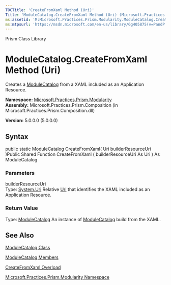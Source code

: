 ```yaml
---
TOCTitle: 'CreateFromXaml Method (Uri)'
Title: 'ModuleCatalog.CreateFromXaml Method (Uri) (Microsoft.Practices.Prism.Modularity)'
ms:assetid: 'M:Microsoft.Practices.Prism.Modularity.ModuleCatalog.CreateFromXaml(System.Uri)'
ms:mtpsurl: 'https://msdn.microsoft.com/en-us/library/Gg405875(v=PandP.50)'
---
```


Prism Class Library

ModuleCatalog.CreateFromXaml Method (Uri)
=============================================

Creates a [ModuleCatalog](https://msdn.microsoft.com/t:microsoft.practices.prism.modularity.modulecatalog) from a XAML included as an Application Resource.

**Namespace:** [Microsoft.Practices.Prism.Modularity](https://msdn.microsoft.com/n:microsoft.practices.prism.modularity)
**Assembly:** Microsoft.Practices.Prism.Composition (in Microsoft.Practices.Prism.Composition.dll)

**Version:** 5.0.0.0 (5.0.0.0)

## Syntax


public static ModuleCatalog CreateFromXaml( Uri builderResourceUri )Public Shared Function CreateFromXaml ( builderResourceUri As Uri ) As ModuleCatalog

### Parameters

builderResourceUri  
Type: [System.Uri](http://msdn.microsoft.com/en-us/library/txt7706a)
Relative [Uri](http://msdn.microsoft.com/en-us/library/txt7706a) that identifies the XAML included as an Application Resource.

### Return Value

Type: [ModuleCatalog](https://msdn.microsoft.com/t:microsoft.practices.prism.modularity.modulecatalog)
An instance of [ModuleCatalog](https://msdn.microsoft.com/t:microsoft.practices.prism.modularity.modulecatalog) build from the XAML.

See Also
--------


[ModuleCatalog Class](https://msdn.microsoft.com/t:microsoft.practices.prism.modularity.modulecatalog)

[ModuleCatalog Members](https://msdn.microsoft.com/allmembers.t:microsoft.practices.prism.modularity.modulecatalog)

[CreateFromXaml Overload](https://msdn.microsoft.com/overload:microsoft.practices.prism.modularity.modulecatalog.createfromxaml)

[Microsoft.Practices.Prism.Modularity Namespace](https://msdn.microsoft.com/n:microsoft.practices.prism.modularity)
